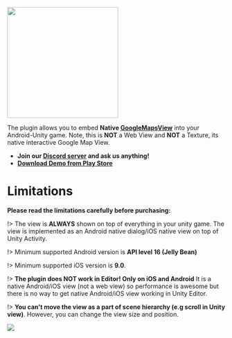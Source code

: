 <img src="https://github.com/TarasOsiris/unity-google-maps-docs/blob/master/images/icon.png" width="256">

The plugin allows you to embed **Native [GoogleMapsView](https://developers.google.com/android/reference/com/google/android/gms/maps/MapView)** into your Android-Unity game. Note, this is **NOT** a Web View and **NOT** a Texture, its native interactive Google Map View.

* **Join our [Discord server](https://discord.gg/SuJP9fY) and ask us anything!**
* **[Download Demo from Play Store](https://play.google.com/store/apps/details?id=com.deadmosquitogames.gmaps.demo)**

# **Limitations**

**Please read the limitations carefully before purchasing:**

!> The view is **ALWAYS** shown on top of everything in your unity game. The view is implemented as an Android native dialog/iOS native view on top of Unity Activity.

!> Minimum supported Android version is **API level 16 (Jelly Bean)**

!> Minimum supported iOS version is **9.0**. 

!> **The plugin does NOT work in Editor! Only on iOS and Android** It is a native Android/iOS view (not a web view) so performance is awesome but there is no way to get native Android/iOS view working in Unity Editor.

!> **You can't move the view as a part of scene hierarchy (e.g scroll in Unity view)**. However, you can change the view size and position. 


<img src="https://github.com/TarasOsiris/unity-google-maps-docs/blob/master/images/map_demo.png">
